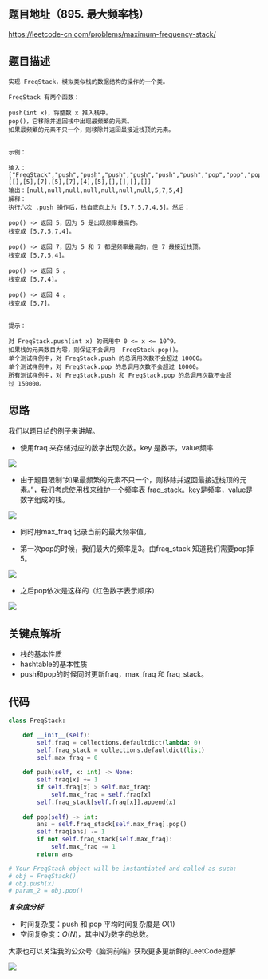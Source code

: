 ## 题目地址（895. 最大频率栈）

https://leetcode-cn.com/problems/maximum-frequency-stack/

## 题目描述

```
实现 FreqStack，模拟类似栈的数据结构的操作的一个类。

FreqStack 有两个函数：

push(int x)，将整数 x 推入栈中。
pop()，它移除并返回栈中出现最频繁的元素。
如果最频繁的元素不只一个，则移除并返回最接近栈顶的元素。
 

示例：

输入：
["FreqStack","push","push","push","push","push","push","pop","pop","pop","pop"],
[[],[5],[7],[5],[7],[4],[5],[],[],[],[]]
输出：[null,null,null,null,null,null,null,5,7,5,4]
解释：
执行六次 .push 操作后，栈自底向上为 [5,7,5,7,4,5]。然后：

pop() -> 返回 5，因为 5 是出现频率最高的。
栈变成 [5,7,5,7,4]。

pop() -> 返回 7，因为 5 和 7 都是频率最高的，但 7 最接近栈顶。
栈变成 [5,7,5,4]。

pop() -> 返回 5 。
栈变成 [5,7,4]。

pop() -> 返回 4 。
栈变成 [5,7]。
 

提示：

对 FreqStack.push(int x) 的调用中 0 <= x <= 10^9。
如果栈的元素数目为零，则保证不会调用  FreqStack.pop()。
单个测试样例中，对 FreqStack.push 的总调用次数不会超过 10000。
单个测试样例中，对 FreqStack.pop 的总调用次数不会超过 10000。
所有测试样例中，对 FreqStack.push 和 FreqStack.pop 的总调用次数不会超过 150000。

```

## 思路

我们以题目给的例子来讲解。

- 使用fraq 来存储对应的数字出现次数。key 是数字，value频率

![](https://tva1.sinaimg.cn/large/00831rSTly1gda26lkj3aj30d00la76l.jpg)

- 由于题目限制“如果最频繁的元素不只一个，则移除并返回最接近栈顶的元素。”，我们考虑使用栈来维护一个频率表 fraq_stack。key是频率，value是数字组成的栈。

![](https://tva1.sinaimg.cn/large/00831rSTly1gda28hw3gaj30k20i8n10.jpg)

- 同时用max_fraq 记录当前的最大频率值。

- 第一次pop的时候，我们最大的频率是3。由fraq_stack 知道我们需要pop掉5。

![](https://tva1.sinaimg.cn/large/00831rSTly1gda2aojd9pj31160nadmq.jpg)

- 之后pop依次是这样的（红色数字表示顺序）

![](https://tva1.sinaimg.cn/large/00831rSTly1gda2ci160nj30pk0ki42y.jpg)

## 关键点解析

- 栈的基本性质
- hashtable的基本性质
- push和pop的时候同时更新fraq，max_fraq 和 fraq_stack。

## 代码

```python
class FreqStack:

    def __init__(self):
        self.fraq = collections.defaultdict(lambda: 0)
        self.fraq_stack = collections.defaultdict(list)
        self.max_fraq = 0
        
    def push(self, x: int) -> None:
        self.fraq[x] += 1
        if self.fraq[x] > self.max_fraq:
            self.max_fraq = self.fraq[x]
        self.fraq_stack[self.fraq[x]].append(x)    
        
    def pop(self) -> int:
        ans = self.fraq_stack[self.max_fraq].pop()
        self.fraq[ans] -= 1
        if not self.fraq_stack[self.max_fraq]:
            self.max_fraq -= 1
        return ans

# Your FreqStack object will be instantiated and called as such:
# obj = FreqStack()
# obj.push(x)
# param_2 = obj.pop()
```

***复杂度分析***
- 时间复杂度：push 和 pop 平均时间复杂度是 $O(1)$
- 空间复杂度：$O(N)$，其中N为数字的总数。

大家也可以关注我的公众号《脑洞前端》获取更多更新鲜的LeetCode题解

![](https://pic.leetcode-cn.com/89ef69abbf02a2957838499a96ce3fbb26830aae52e3ab90392e328c2670cddc-file_1581478989502)


